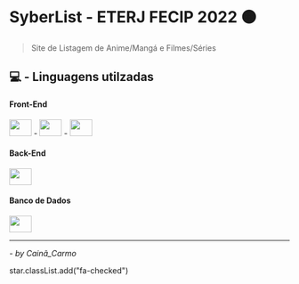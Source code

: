 # SyberList - ETERJ FECIP 2022 🟠

> Site de Listagem de Anime/Mangá e Filmes/Séries

## 💻 - Linguagens utilzadas
  
#### Front-End

<div display="flex">
  <img height="30" width="40" src="https://cdn.jsdelivr.net/gh/devicons/devicon/icons/html5/html5-original.svg" /> -
  <img height="30" width="40" src="https://cdn.jsdelivr.net/gh/devicons/devicon/icons/css3/css3-original.svg" /> -
  <img height="30" width="40" src="https://cdn.jsdelivr.net/gh/devicons/devicon/icons/javascript/javascript-original.svg" />
</div>

#### Back-End

<div display="flex">
  <img height="30" width="40" src="https://cdn.jsdelivr.net/gh/devicons/devicon/icons/php/php-original.svg" />
</div>

#### Banco de Dados

<div display="flex">
    <img height="30" width="40" src="https://cdn.jsdelivr.net/gh/devicons/devicon/icons/mysql/mysql-original.svg" />
</div>

---
<cite>- by <em>Cainã_Carmo</em></cite>

star.classList.add("fa-checked")